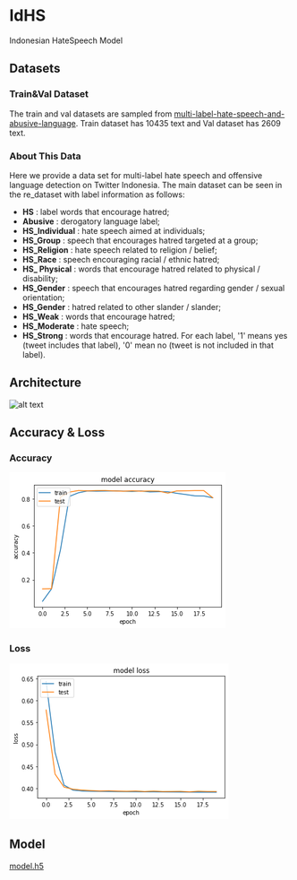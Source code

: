 # IdHS
Indonesian HateSpeech Model

## Datasets

### Train&Val Dataset
The train and val datasets are sampled from [multi-label-hate-speech-and-abusive-language](https://github.com/okkyibrohim/id-multi-label-hate-speech-and-abusive-language-detection).
Train dataset has 10435 text and Val dataset has 2609 text.

### About This Data
Here we provide a data set for multi-label hate speech and offensive language detection on Twitter Indonesia. The main dataset can be seen in the re_dataset with label information as follows:

* **HS** : label words that encourage hatred;
* **Abusive** : derogatory language label;
* **HS_Individual** : hate speech aimed at individuals;
* **HS_Group** : speech that encourages hatred targeted at a group;
* **HS_Religion** : hate speech related to religion / belief;
* **HS_Race** : speech encouraging racial / ethnic hatred;
* **HS_ Physical** : words that encourage hatred related to physical / disability;
* **HS_Gender** : speech that encourages hatred regarding gender / sexual orientation;
* **HS_Gender** : hatred related to other slander / slander;
* **HS_Weak** : words that encourage hatred;
* **HS_Moderate** : hate speech;
* **HS_Strong** : words that encourage hatred.
For each label, '1' means yes (tweet includes that label), '0' mean no (tweet is not included in that label).


## Architecture

![alt text](https://github.com/aryawicaksana/idhs/blob/archi.png?raw=true)

## Accuracy & Loss

### Accuracy
![alt text](https://github.com/aryawicaksana/idhs/blob/main/accuracy.png?raw=true)

### Loss
![alt text](https://github.com/aryawicaksana/idhs/blob/main/loss.png?raw=true)


## Model

[model.h5](https://github.com/aryawicaksana/idhs/blob/main/abusivetext_best_model.h5)
